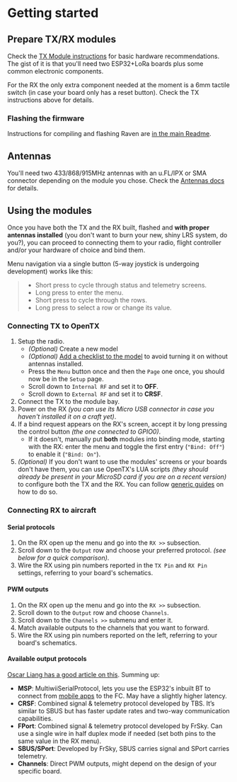 # Getting started

## Prepare TX/RX modules

Check the [TX Module instructions](tx_module.md) for basic hardware recommendations. The gist of it is that you'll need two ESP32+LoRa boards plus some common electronic components.

For the RX the only extra component needed at the moment is a 6mm tactile switch (in case your board only has a reset button). Check the TX instructions above for details.

### Flashing the firmware

Instructions for compiling and flashing Raven are [in the main Readme](/README.md#compiling-raven).

## Antennas

You'll need two 433/868/915MHz antennas with an u.FL/IPX or SMA connector depending on the module you chose. Check the [Antennas docs](antennas.md) for details.

## Using the modules

Once you have both the TX and the RX built, flashed and **with proper antennas installed** (you don't want to burn your new, shiny LRS system, do you?), you can proceed to connecting them to your radio, flight controller and/or your hardware of choice and bind them.

Menu navigation via a single button (5-way joystick is undergoing development) works like this:
> + Short press to cycle through status and telemetry screens.
> + Long press to enter the menu.
> + Short press to cycle through the rows.
> + Long press to select a row or change its value.

### Connecting TX to OpenTX

1. Setup the radio.
    + _(Optional)_ Create a new model
    + _(Optional)_ [Add a checklist to the model][model_checklist] to avoid turning it on without antennas installed.
    + Press the `Menu` button once and then the `Page` one once, you should now be in the `Setup` page.
    + Scroll down to `Internal RF` and set it to **OFF**.
    + Scroll down to `External RF` and set it to **CRSF**.
2. Connect the TX to the module bay.
3. Power on the RX _(you can use its Micro USB connector in case you haven't installed it on a craft yet)_.
4. If a bind request appears on the RX's screen, accept it by long pressing the control button _(the one connected to GPIO0)_.
    + If it doesn't, manually put **both** modules into binding mode, starting with the RX: enter the menu and toggle the first entry (`"Bind: Off"`) to enable it (`"Bind: On"`).
5. _(Optional)_ If you don't want to use the modules' screens or your boards don't have them, you can use OpenTX's LUA scripts _(they should already be present in your MicroSD card if you are on a recent version)_ to configure both the TX and the RX. You can follow [generic guides][lua_script_guide] on how to do so.

### Connecting RX to aircraft

#### Serial protocols

1. On the RX open up the menu and go into the `RX >>` subsection.
2. Scroll down to the `Output` row and choose your preferred protocol. _(see below for a quick comparison)_.
3. Wire the RX using pin numbers reported in the `TX Pin` and `RX Pin` settings, referring to your board's schematics.

#### PWM outputs

1. On the RX open up the menu and go into the `RX >>` subsection.
2. Scroll down to the `Output` row and choose `Channels`.
3. Scroll down to the `Channels >>` submenu and enter it.
4. Match available outputs to the channels that you want to forward.
3. Wire the RX using pin numbers reported on the left, referring to your board's schematics.

#### Available output protocols

[Oscar Liang has a good article on this][oscar_protocols]. Summing up:

+ **MSP**: MultiwiiSerialProtocol, lets you use the ESP32's inbuilt BT to connect from [mobile apps][speedybee] to the FC. May have a slightly higher latency.
+ **CRSF**: Combined signal & telemetry protocol developed by TBS. It’s similar to SBUS but has faster update rates and two-way communication capabilities.
+ **FPort**: Combined signal & telemetry protocol developed by FrSky. Can use a single wire in half duplex mode if needed (set both pins to the same value in the RX menu).
+ **SBUS/SPort**: Developed by FrSky, SBUS carries signal and SPort carries telemetry.
+ **Channels**: Direct PWM outputs, might depend on the design of your specific board.

[model_checklist]: https://www.youtube.com/watch?v=f8CsUWhEZE8
[lua_script_guide]: https://oscarliang.com/crossfire-betaflight/#configure-rx
[oscar_protocols]: https://oscarliang.com/pwm-ppm-sbus-dsm2-dsmx-sumd-difference/
[speedybee]: https://www.speedybee.com/download/